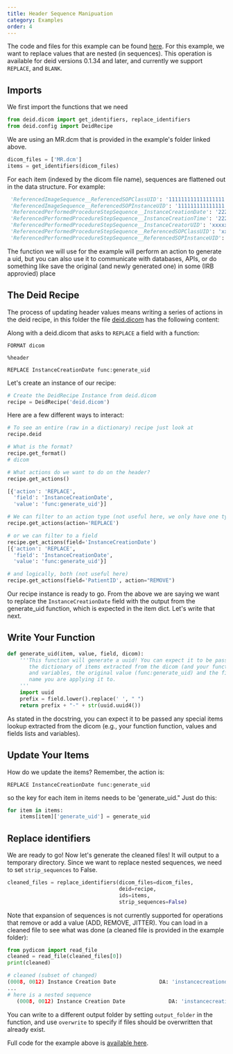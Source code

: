 ```yaml
---
title: Header Sequence Manipuation
category: Examples
order: 4
---
```


The code and files for this example can be found [here](https://github.com/pydicom/deid/tree/master/examples/dicom/header-manipulation/func-sequence-replace/). 
For this example, we want to replace values that are nested (in sequences).
This operation is available for deid versions 0.1.34 and later, and currently
we support `REPLACE`, and `BLANK`.

## Imports

We first import the functions that we need

```python
from deid.dicom import get_identifiers, replace_identifiers
from deid.config import DeidRecipe
```

We are using an MR.dcm that is provided in the example's folder linked above.


```python
dicom_files = ['MR.dcm']
items = get_identifiers(dicom_files)
```

For each item (indexed by the dicom file name), sequences 
are flattened out in the data structure. For example:

```python
 'ReferencedImageSequence__ReferencedSOPClassUID': '111111111111111111',
 'ReferencedImageSequence__ReferencedSOPInstanceUID': '111111111111111',
 'ReferencedPerformedProcedureStepSequence__InstanceCreationDate': '22222222',
 'ReferencedPerformedProcedureStepSequence__InstanceCreationTime': '22222222',
 'ReferencedPerformedProcedureStepSequence__InstanceCreatorUID': 'xxxxxxx',
 'ReferencedPerformedProcedureStepSequence__ReferencedSOPClassUID': 'xxxxxxxxxx',
 'ReferencedPerformedProcedureStepSequence__ReferencedSOPInstanceUID': 'xxxxxxxx',
```

The function we will use for the example will perform an action to generate a uid, 
but you can also use it to communicate with databases, APIs, or do something like 
save the original (and newly generated one) in some (IRB approvied) place

## The Deid Recipe

The process of updating header values means writing a series of actions
in the deid recipe, in this folder the file [deid.dicom](deid.dicom) has the
following content:

Along with a deid.dicom that asks to `REPLACE` a field with a function:

```
FORMAT dicom

%header

REPLACE InstanceCreationDate func:generate_uid
```

Let's create an instance of our recipe:

```python
# Create the DeidRecipe Instance from deid.dicom
recipe = DeidRecipe('deid.dicom')
```

Here are a few different ways to interact:

```python
# To see an entire (raw in a dictionary) recipe just look at
recipe.deid

# What is the format?
recipe.get_format()
# dicom

# What actions do we want to do on the header?
recipe.get_actions()

[{'action': 'REPLACE',
  'field': 'InstanceCreationDate',
  'value': 'func:generate_uid'}]

# We can filter to an action type (not useful here, we only have one type)
recipe.get_actions(action='REPLACE')

# or we can filter to a field
recipe.get_actions(field='InstanceCreationDate')
[{'action': 'REPLACE',
  'field': 'InstanceCreationDate',
  'value': 'func:generate_uid'}]

# and logically, both (not useful here)
recipe.get_actions(field='PatientID', action="REMOVE")
```

Our recipe instance is ready to go. From the above we are saying we want to replace the 
`InstanceCreationDate` field with the output from the generate_uid function, 
which is expected in the item dict. Let's write that next.

## Write Your Function

```python
def generate_uid(item, value, field, dicom):
    '''This function will generate a uuid! You can expect it to be passed
       the dictionary of items extracted from the dicom (and your function)
       and variables, the original value (func:generate_uid) and the field
       name you are applying it to.
    '''
    import uuid
    prefix = field.lower().replace(' ', " ")
    return prefix + "-" + str(uuid.uuid4())

```

As stated in the docstring, you can expect it to be passed any special items lookup
extracted from the dicom (e.g., your function function, values and fields lists 
and variables).

## Update Your Items

How do we update the items? Remember, the action is: 

```
REPLACE InstanceCreationDate func:generate_uid
```

so the key for each item in items needs to be 'generate_uid." Just do this:

```python
for item in items:
    items[item]['generate_uid'] = generate_uid
```

## Replace identifiers
We are ready to go! Now let's generate the cleaned files! It will output to a 
temporary directory. Since we want to replace nested sequences, we need to
set `strip_sequences` to False.


```python
cleaned_files = replace_identifiers(dicom_files=dicom_files,
                                    deid=recipe,
                                    ids=items,
                                    strip_sequences=False)
```

Note that expansion of sequences is not currently supported for operations
that remove or add a value (ADD, REMOVE, JITTER).
You can load in a cleaned file to see what was done (a cleaned file is provided
in the example folder):

```python
from pydicom import read_file
cleaned = read_file(cleaned_files[0])
print(cleaned)

# cleaned (subset of changed)
(0008, 0012) Instance Creation Date              DA: 'instancecreationdate-2ad6c7f6-2264-4f9d-a3f2-ead2cf438fe1'
...
# here is a nested sequence
   (0008, 0012) Instance Creation Date              DA: 'instancecreationdate-7fb93a26-b2fe-446a-8899-84ac7a1fc217'
```

You can write to a different output folder by setting `output_folder` in
the function, and use `overwrite` to specify if files should be overwritten
that already exist.

Full code for the
example above is [available here](https://github.com/pydicom/deid/tree/master/examples/dicom/header-manipulation/func-sequence-replace/).
